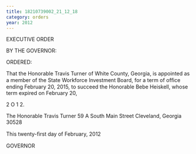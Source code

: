 ```yaml
---
title: 18210739002_21_12_18
category: orders
year: 2012
---
```

 

EXECUTIVE ORDER

BY THE GOVERNOR:

ORDERED:

That the Honorable Travis Turner of White County, Georgia, is
appointed as a member of the State Workforce Investment Board,
for a term of ofﬁce ending February 20, 2015, to succeed the
Honorable Bebe Heiskell, whose term expired on February 20,

2 O 1 2.

The Honorable Travis Turner
59 A South Main Street
Cleveland, Georgia 30528

This twenty-ﬁrst day of February, 2012

GOVERNOR

 
 

